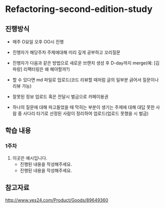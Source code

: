 # Refactoring-second-edition-study

## 진행방식

- 매주 O요일 오후 OO시 진행
- 진행자가 해당주차 주제에대해 미리 깊게 공부하고 꼬리질문
- 진행자가 다음과 같은 방법으로 새로운 브랜치 생성 후 D-day까지 merge(예: [김파랑] 리팩터링은 왜 해야할까?)
- 할 수 있다면 md 파일로 업로드(코드 리뷰할 때처럼 글의 일부분 긁어서 질문이나 리뷰 가능)

- 잘못된 정보 업로드 혹은 전달시 벌금으로 카페이용권
- 하나의 질문에 대해 파고들었을 때 막히는 부분이 생기는 주제에 대해 대답 못한 사람 중 사다리 타기로 선정된 사람이 정리하여 업로드(업로드 못했을 시 벌금)

## 학습 내용

### 1주차

 1. 이곳은 예시입니다.
    - 진행된 내용을 작성해주세요.
    - 진행된 내용을 작성해주세요.
   
## 참고자료
http://www.yes24.com/Product/Goods/89649360
